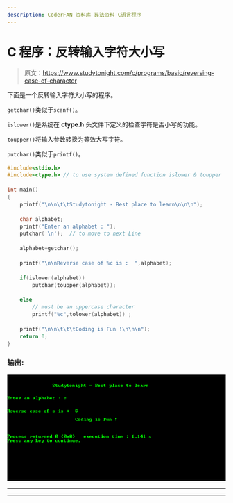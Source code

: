 ```yaml
---
description: CoderFAN 资料库 算法资料 C语言程序
---
```


# C 程序：反转输入字符大小写

> 原文：<https://www.studytonight.com/c/programs/basic/reversing-case-of-character>

下面是一个反转输入字符大小写的程序。

`getchar()`类似于`scanf()`。

`islower()`是系统在 **ctype.h** 头文件下定义的检查字符是否小写的功能。

`toupper()`将输入参数转换为等效大写字符。

`putchar()`类似于`printf()`。

```cpp
#include<stdio.h>
#include<ctype.h> // to use system defined function islower & toupper

int main()
{
    printf("\n\n\t\tStudytonight - Best place to learn\n\n\n");

    char alphabet;
    printf("Enter an alphabet : ");
    putchar('\n');  // to move to next Line

    alphabet=getchar();

    printf("\n\nReverse case of %c is :  ",alphabet);

    if(islower(alphabet))
        putchar(toupper(alphabet));

    else 
        // must be an uppercase character
        printf("%c",tolower(alphabet)) ;

    printf("\n\n\t\t\tCoding is Fun !\n\n\n");
    return 0;
}
```

### 输出:

![Reversing case of character](img/84503d173fb8f98037a30548d1c9c5e2.png)

* * *

* * *